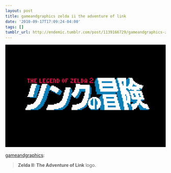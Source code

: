 ```yaml
---
layout: post
title: gameandgraphics zelda ii the adventure of link
date: '2010-09-17T17:09:24-04:00'
tags: []
tumblr_url: http://endemic.tumblr.com/post/1139166729/gameandgraphics-zelda-ii-the-adventure-of-link
---
```

 ![](/tumblr_files/tumblr_l6np656hfZ1qzj5ggo1_1280.jpg)  

[gameandgraphics](http://gameandgraphics.com/post/1137455445/zelda-ii-the-adventure-of-link-logo):

> **Zelda II: The Adventure of Link** logo.
